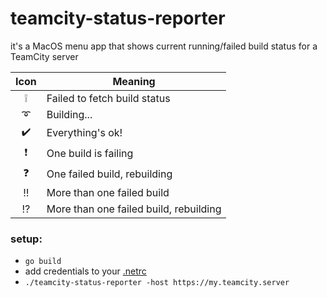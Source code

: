 teamcity-status-reporter
========================

it's a MacOS menu app that shows current running/failed build status for a TeamCity server

| Icon | Meaning                                |
|:----:| -------------------------------------- |
|  ❕  | Failed to fetch build status           |
|  ➰  | Building...                            |
|  ✔️   | Everything's ok!                       |
|  ❗️  | One build is failing                   |
|  ❓  | One failed build, rebuilding           | 
|  ‼️   | More than one failed build             |
|  ⁉️   | More than one failed build, rebuilding |

### setup:
 - `go build`
 - add credentials to your [.netrc](https://ec.haxx.se/usingcurl-netrc.html)
 - `./teamcity-status-reporter -host https://my.teamcity.server`
